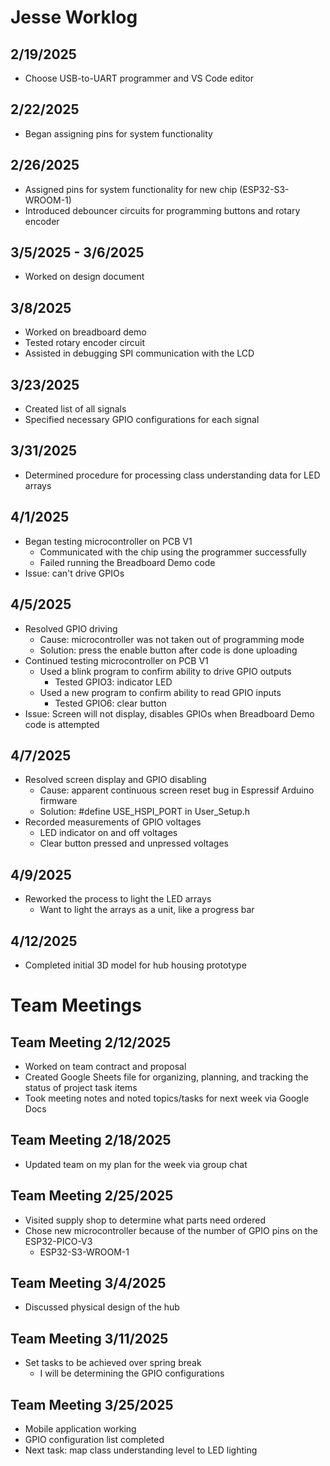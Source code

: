 # Jesse Worklog
## 2/19/2025
- Choose USB-to-UART programmer and VS Code editor
## 2/22/2025
- Began assigning pins for system functionality
## 2/26/2025
- Assigned pins for system functionality for new chip (ESP32-S3-WROOM-1)
- Introduced debouncer circuits for programming buttons and rotary encoder
## 3/5/2025 - 3/6/2025
- Worked on design document
## 3/8/2025
- Worked on breadboard demo
- Tested rotary encoder circuit
- Assisted in debugging SPI communication with the LCD
## 3/23/2025 
- Created list of all signals
- Specified necessary GPIO configurations for each signal
## 3/31/2025
- Determined procedure for processing class understanding data for LED arrays
## 4/1/2025
- Began testing microcontroller on PCB V1
  - Communicated with the chip using the programmer successfully
  - Failed running the Breadboard Demo code
- Issue: can't drive GPIOs
## 4/5/2025
- Resolved GPIO driving
  - Cause: microcontroller was not taken out of programming mode
  - Solution: press the enable button after code is done uploading
- Continued testing microcontroller on PCB V1
  - Used a blink program to confirm ability to drive GPIO outputs
    - Tested GPIO3: indicator LED  
  - Used a new program to confirm ability to read GPIO inputs
    - Tested GPIO6: clear button
 - Issue: Screen will not display, disables GPIOs when Breadboard Demo code is attempted
## 4/7/2025
- Resolved screen display and GPIO disabling
  - Cause: apparent continuous screen reset bug in Espressif Arduino firmware
  - Solution: #define USE_HSPI_PORT   in User_Setup.h
- Recorded measurements of GPIO voltages
  - LED indicator on and off voltages
  - Clear button pressed and unpressed voltages
## 4/9/2025
- Reworked the process to light the LED arrays
  - Want to light the arrays as a unit, like a progress bar
## 4/12/2025
- Completed initial 3D model for hub housing prototype
# Team Meetings
## Team Meeting 2/12/2025
- Worked on team contract and proposal
- Created Google Sheets file for organizing, planning, and tracking the status of project task items
- Took meeting notes and noted topics/tasks for next week via Google Docs
## Team Meeting 2/18/2025
- Updated team on my plan for the week via group chat
## Team Meeting 2/25/2025
- Visited supply shop to determine what parts need ordered
- Chose new microcontroller because of the number of GPIO pins on the ESP32-PICO-V3
  - ESP32-S3-WROOM-1
## Team Meeting 3/4/2025
- Discussed physical design of the hub
## Team Meeting 3/11/2025
- Set tasks to be achieved over spring break
  - I will be determining the GPIO configurations
## Team Meeting 3/25/2025
- Mobile application working
- GPIO configuration list completed
- Next task: map class understanding level to LED lighting
